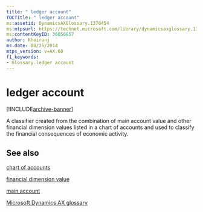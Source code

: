 ```yaml
---
title: " ledger account"
TOCTitle: " ledger account"
ms:assetid: DynamicsAXGlossary.1370454
ms:mtpsurl: https://technet.microsoft.com/library/dynamicsaxglossary.1370454(v=AX.60)
ms:contentKeyID: 36056857
author: Khairunj
ms.date: 08/25/2014
mtps_version: v=AX.60
f1_keywords:
- Glossary.ledger account
---
```


# ledger account


[!INCLUDE[archive-banner](includes/archive-banner.md)]

A classifier created from the combination of main account value and other financial dimension values listed in a chart of accounts and used to classify the financial consequences of economic activity.

## See also

[chart of accounts](chart-of-accounts.md)

[financial dimension value](financial-dimension-value.md)

[main account](main-account.md)

[Microsoft Dynamics AX glossary](glossary/microsoft-dynamics-ax-glossary.md)

  


